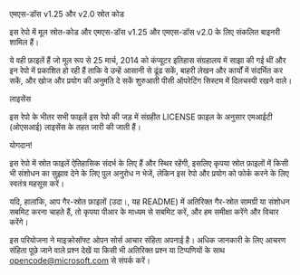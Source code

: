 एमएस-डॉस v1.25 और v2.0 स्रोत कोड

इस रेपो में मूल स्रोत-कोड और एमएस-डॉस v1.25 और एमएस-डॉस v2.0 के लिए संकलित बाइनरी शामिल हैं।

ये वही फ़ाइलें हैं जो मूल रूप से 25 मार्च, 2014 को कंप्यूटर इतिहास संग्रहालय में साझा की गई थीं और इन रेपो में प्रकाशित हो रही हैं ताकि वे उन्हें आसानी से ढूंढ सकें, बाहरी लेखन और कार्यों में संदर्भित कर सकें, और खोज और प्रयोग की अनुमति दे सकें शुरुआती पीसी ऑपरेटिंग सिस्टम में दिलचस्पी रखने वाले।

लाइसेंस

इस रेपो के भीतर सभी फाइलें इस रेपो की जड़ में संग्रहीत LICENSE फ़ाइल के अनुसार एमआईटी (ओएसआई) लाइसेंस के तहत जारी की जाती हैं।

योगदान!

इस रेपो में स्रोत फाइलें ऐतिहासिक संदर्भ के लिए हैं और स्थिर रहेंगी, इसलिए कृपया स्रोत फ़ाइलों में किसी भी संशोधन का सुझाव देने के लिए पुल अनुरोध न भेजें, लेकिन इस रेपो और प्रयोग को फोर्क करने के लिए स्वतंत्र महसूस करें।

यदि, हालांकि, आप गैर-स्रोत फ़ाइलों (उदा।, यह README) में अतिरिक्त गैर-स्रोत सामग्री या संशोधन सबमिट करना चाहते हैं, तो कृपया पीआर के माध्यम से सबमिट करें, और हम समीक्षा करेंगे और विचार करेंगे।

इस परियोजना ने माइक्रोसॉफ्ट ओपन सोर्स आचार संहिता अपनाई है। अधिक जानकारी के लिए आचरण संहिता पूछे जाने वाले प्रश्न देखें या किसी भी अतिरिक्त प्रश्न या टिप्पणियों के साथ opencode@microsoft.com से संपर्क करें।
